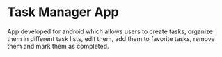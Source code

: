 # Task Manager App

App developed for android which allows users to create tasks, organize them in different task lists, edit them, add them to favorite tasks, remove them and mark them as completed.